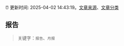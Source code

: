 :alarm_clock: 更新时间: 2025-04-02 14:43:19。[文章来源](/README.md)、[文章分类](/TAGS.md)

## 报告


> 关键字：`报告`、`月报`



